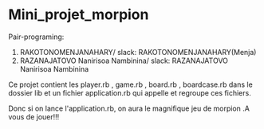 # Mini_projet_morpion
Pair-programing:
1) RAKOTONOMENJANAHARY/ slack: RAKOTONOMENJANAHARY(Menja)
2) RAZANAJATOVO Nanirisoa Nambinina/ slack:  RAZANAJATOVO Nanirisoa Nambinina


Ce projet contient les player.rb  , game.rb , board.rb , boardcase.rb dans le dossier lib et un fichier application.rb qui appelle et regroupe ces fichiers.

Donc si on lance l'application.rb,  on aura le magnifique jeu de morpion .A vous de jouer!!!

